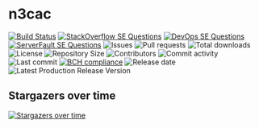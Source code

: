 # n3cac

[![Build Status](https://travis-ci.org/030/n3cac.svg?branch=master)](https://travis-ci.org/030/n3cac)
[![StackOverflow SE Questions](https://img.shields.io/stackexchange/stackoverflow/t/n3cac.svg?logo=stackoverflow)](https://stackoverflow.com/tags/n3cac)
[![DevOps SE Questions](https://img.shields.io/stackexchange/devops/t/n3cac.svg?logo=stackexchange)](https://devops.stackexchange.com/tags/n3cac)
[![ServerFault SE Questions](https://img.shields.io/stackexchange/serverfault/t/n3cac.svg?logo=serverfault)](https://serverfault.com/tags/n3cac)
![Issues](https://img.shields.io/github/issues-raw/030/n3cac.svg)
![Pull requests](https://img.shields.io/github/issues-pr-raw/030/n3cac.svg)
![Total downloads](https://img.shields.io/github/downloads/030/n3cac/total.svg)
![License](https://img.shields.io/github/license/030/n3cac.svg)
![Repository Size](https://img.shields.io/github/repo-size/030/n3cac.svg)
![Contributors](https://img.shields.io/github/contributors/030/n3cac.svg)
![Commit activity](https://img.shields.io/github/commit-activity/m/030/n3cac.svg)
![Last commit](https://img.shields.io/github/last-commit/030/n3cac.svg)
[![BCH compliance](https://bettercodehub.com/edge/badge/030/n3cac?branch=master)](https://bettercodehub.com/results/030/n3cac)
![Release date](https://img.shields.io/github/release-date/030/n3cac.svg)
![Latest Production Release Version](https://img.shields.io/github/release/030/n3cac.svg)

## Stargazers over time

[![Stargazers over time](https://starchart.cc/030/n3cac.svg)](https://starchart.cc/030/n3cac)
